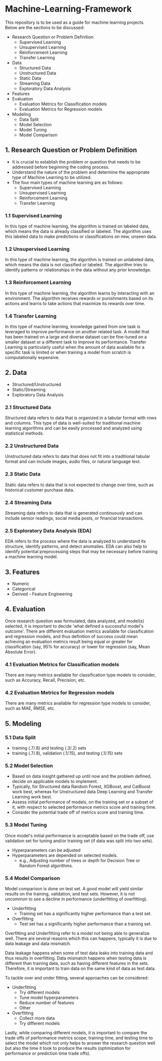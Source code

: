 # Machine-Learning-Framework
This repository is to be used as a guide for machine learning projects.
Below are the sections to be discussed:
- Research Question or Problem Definition
	- Supervised Learning
	- Unsupervised Learning
	- Reinforcement Learning
	- Transfer Learning
- Data 
	- Structured Data
	- Unstructured Data
	- Static Data
	- Streaming Data
	- Exploratory Data Analysis
- Features
- Evaluation
	- Evaluation Metrics for Classification models
	- Evaluation Metrics for Regression models
- Modeling
	- Data Split
	- Model Selection
	- Model Tuning
	- Model Comparison

## 1. Research Question or Problem Definition
- It is crucial to establish the problem or question that needs to be addressed before beginning the coding process.
- Understand the nature of the problem and determine the appropriate type of Machine Learning to be utilized.
- The four main types of machine learning are as follows:
	- Supervised Learning
	- Unsupervised Learning
	- Reinforcement Learning
	- Transfer Learning

### 1.1 Supervised Learning
In this type of machine learning, the algorithm is trained on labeled data, which means the data is already classified or labeled. The algorithm uses this labeled data to make predictions or classifications on new, unseen data.

### 1.2 Unsupervised Learning
In this type of machine learning, the algorithm is trained on unlabeled data, which means the data is not classified or labeled. The algorithm tries to identify patterns or relationships in the data without any prior knowledge.

### 1.3 Reinforcement Learning
In this type of machine learning, the algorithm learns by interacting with an environment. The algorithm receives rewards or punishments based on its actions and learns to take actions that maximize its rewards over time.

### 1.4 Transfer Learning
In this type of machine learning, knowledge gained from one task is leveraged to improve performance on another related task. A model that has been trained on a large and diverse dataset can be fine-tuned on a smaller dataset or a different task to improve its performance. Transfer Learning is particularly useful when the amount of data available for a specific task is limited or when training a model from scratch is computationally expensive. 

## 2. Data
- Structured/Unstructured
- Static/Streaming
- Exploratory Data Analysis

### 2.1 Structured Data
Structured data refers to data that is organized in a tabular format with rows and columns. This type of data is well-suited for traditional machine learning algorithms and can be easily processed and analyzed using statistical methods. 

### 2.2 Unstructured Data
Unstructured data refers to data that does not fit into a traditional tabular format and can include images, audio files, or natural language text. 

### 2.3 Static Data
Static data refers to data that is not expected to change over time, such as historical customer purchase data. 

### 2.4 Streaming Data
Streaming data refers to data that is generated continuously and can include sensor readings, social media posts, or financial transactions. 

### 2.5 Exploratory Data Analysis (EDA)
EDA refers to the process where the data is analyzed to understand its structure, identify patterns, and detect anomalies. EDA can also help to identify potential preprocessing steps that may be necessary before training a machine learning model.

## 3. Features
- Numeric
- Categorical
- Derived - Feature Engineering

## 4. Evaluation
Once research question was formulated, data analyzed, and model(s) selected, it is important to decide 'what defined a successful model's outcome'.
There are different evaluation metrics available for classification and regression models, and thus definition of success could mean achieving an evaluation metrics result being equal or greater for classification (say, 95% for accuracy) or lower for regression (say, Mean Absolute Error).  

### 4.1 Evaluation Metrics for Classification models
There are many metrics available for classification type models to consider, such as Accuracy, Recall, Precision, etc.
### 4.2 Evaluation Metrics for Regression models
There are many metrics available for regression type models to consider, such as MAE, RMSE, etc.

## 5. Modeling

### 5.1 Data Split
- training (.7/.8) and testing (.3/.2) sets 
- training (.7/.8), validation (.1/.15), and testing (.1/.15) sets

### 5.2 Model Selection
- Based on data insight gathered up until now and the problem defined, decide on applicable models to implement.
- Typically, for Structured data Random Forest, XGBoost, and CatBoost work best, whereas for Unstructured data Deep Learning and Transfer Learning work best.
- Assess initial performance of models, on the training set or a subset of it, with respect to selected performance metrics score and training time. 
- Consider the potential trade off of metrics score and training time.

### 5.3 Model Tuning
Once model's initial performance is acceptable based on the trade off, use validation set for tuning and/or training set (if data was split into two sets).
- Hyperparameters can be adjusted
- Hyperparameters are depended on selected models.
	- e.g., Adjusting number of trees or depth for Decision Tree or Random Forest algorithms.

### 5.4 Model Comparison
Model comparison is done on test set. A good model will yield similar results on the training, validation, and test sets. However, it is not uncommon to see a decline in performance (underfitting of overfitting).
- Underfitting
	- Training set has a significantly higher performance than a test set.
- Overfitting
	- Test set has a significantly higher performance than a training set.

Overfitting and Underfitting refer to a model not being able to generalize well. 
There are several reasons which this can happens, typically it is due to data leakage and data mismatch. 

Data leakage happens when some of test data leaks into training data and thus results in overfitting.
Data mismatch happens when testing data is different than training data, such as having different features in the sets. Therefore, it is important to train data on the same kind of data as test data.

To tackle over and under fitting, several approaches can be considered:
- Underfitting
	- Try different models 
	- Tune model hyperparameters
	- Reduce number of features
	- Other
- Overfitting
	- Collect more data
	- Try different models

Lastly, while comparing different models, it is important to compare the trade offs of performance metrics scope, training time, and testing time to select the model which not only helps to answer the research question well but also the time it took to produce the results (optimization for performance or prediction time trade offs).


